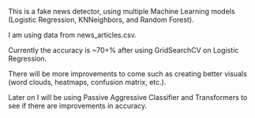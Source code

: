 This is a fake news detector, using multiple Machine Learning models (Logistic Regression, KNNeighbors, and Random Forest).

I am using data from news_articles.csv.

Currently the accuracy is ~70+% after using GridSearchCV on Logistic Regression.

There will be more improvements to come such as creating better visuals (word clouds, heatmaps, confusion matrix, etc.).

Later on I will be using Passive Aggressive Classifier and Transformers to see if there are improvements in accuracy.
